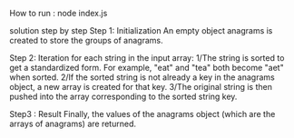 How to run : node index.js

solution step by step
Step 1: Initialization
An empty object anagrams is created to store the groups of anagrams.

Step 2: Iteration for each string in the input array:
1/The string is sorted to get a standardized form. For example, "eat" and "tea" both become "aet" when sorted.
2/If the sorted string is not already a key in the anagrams object, a new array is created for that key.
3/The original string is then pushed into the array corresponding to the sorted string key.

Step3 : Result
Finally, the values of the anagrams object (which are the arrays of anagrams) are returned.
